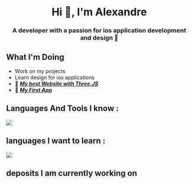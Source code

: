 <h1 align="center">Hi 👋, I'm Alexandre</h1>
<h3 align="center">A developer with a passion for ios application development and design </h3>

## What I'm Doing
- Work on my projects
- Learn design for ios applications
- 🎫 [**_My best Website with Three.JS_**](https://hydroft1.github.io/three.js-webGL/)
- 📱 [**_My First App_**](https://github.com/hydroft1/first-app-SwiftUI)


## Languages And Tools I know :
<p align="left"> <a href="https://github.com/hydroft1"><img src="https://skillicons.dev/icons?i=vscode,github,css,html,js,threejs,swift,firebase"> </a> </p>

## languages I want to learn : 
<p align="left"> <a href="https://github.com/hydroft1"><img src="https://skillicons.dev/icons?i=react,c, c++"> </a> </p>

## deposits I am currently working on
<p align="left">

</p>

